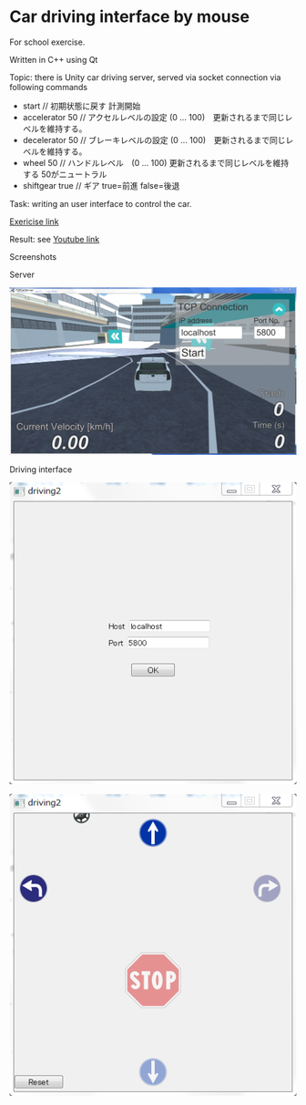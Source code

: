 # Car driving interface by mouse

For school exercise.

Written in C++ using Qt

Topic: there is Unity car driving server, served via socket connection via following commands

- start	// 初期状態に戻す 計測開始 
- accelerator 50 // アクセルレベルの設定 (0 ... 100)　更新されるまで同じレベルを維持する。 
- decelerator 50	// ブレーキレベルの設定 (0 ... 100)　更新されるまで同じレベルを維持する。 
- wheel 50 // ハンドルレベル　(0 ... 100) 更新されるまで同じレベルを維持する 50がニュートラル 
- shiftgear true // ギア true=前進 false=後退

Task: writing an user interface to control the car.

[Exericise link](http://www-ui.is.s.u-tokyo.ac.jp/~takeo/course/2017/ui/assignment.htm)

Result: see [Youtube link](https://youtu.be/nQNkaNN9-iI)

Screenshots

Server

![alt text](screenshots/server.png)


Driving interface

![alt text](screenshots/interface1.png)

![alt text](screenshots/interface2.png)
